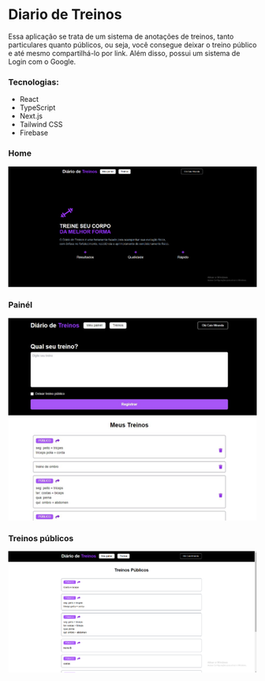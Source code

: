 <h1>Diario de Treinos</h1>

<p>Essa aplicação se trata de um sistema de anotações de treinos, tanto particulares quanto públicos, ou seja, você consegue deixar o treino público e até mesmo compartilhá-lo por link. Além disso, possui um sistema de Login com o Google.
</p>

<h3>Tecnologias:</h3>
<ul>
  <li>React</li>
  <li>TypeScript</li>
  <li>Next.js</li>
  <li>Tailwind CSS</li>
  <li>Firebase</li>
</ul>

<h3>Home</h3>
<img alt="imagem da home" src="./src/assets/img1.png" />



<h3>Painél</h3>
<img alt="imagem do painel" src="./src/assets/img2.jfif" />



<h3>Treinos públicos</h3>
<img alt="imagem da home" src="./src/assets/img3.png" />
